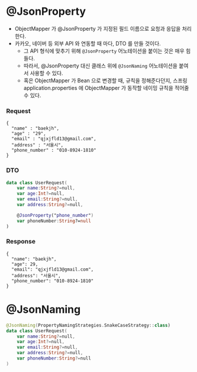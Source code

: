 # @JsonProperty

- ObjectMapper 가 @JsonProperty 가 지정된 필드 이름으로 요청과 응답을 처리한다.
- 카카오, 네이버 등 외부 API 와 연동할 때 마다, DTO 를 만들 것이다.
  - 그 API 형식에 맞추기 위해 `@JsonProperty` 어노테이션을 붙이는 것은 매우 힘들다.
  - 따라서, @JsonProperty 대신 클래스 위에 `@JsonNaming` 어노테이션을 붙여서 사용할 수 있다.
  - 혹은 ObjectMapper 가 Bean 으로 변경할 때, 규칙을 정해준다던지, 스프링 application.properties 에 ObjectMapper 가 동작할 네이밍 규칙을 적어줄 수 있다.

### Request

```
{
  "name" : "baekjh",
  "age" : "29",
  "email" : "qjxjfld13@gmail.com",
  "address" : "서울시",
  "phone_number" : "010-8924-1810"
}
```

### DTO

```kotlin
data class UserRequest(
    var name:String?=null,
    var age:Int?=null,
    var email:String?=null,
    var address:String?=null,

    @JsonProperty("phone_number")
    var phoneNumber:String?=null
)
```

### Response

```
{
  "name": "baekjh",
  "age": 29,
  "email": "qjxjfld13@gmail.com",
  "address": "서울시",
  "phone_number": "010-8924-1810"
}
```

# @JsonNaming

```kotlin
@JsonNaming(PropertyNamingStrategies.SnakeCaseStrategy::class)
data class UserRequest(
    var name:String?=null,
    var age:Int?=null,
    var email:String?=null,
    var address:String?=null,
    var phoneNumber:String?=null
)
```
